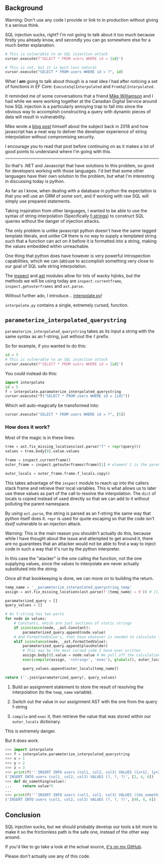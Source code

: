 ## Background

Warning: Don't use any code I provide or link to in production without giving it a serious think.

SQL injection sucks, right? I'm not going to talk about it too much because firstly you already know, and secondly you can go somewhere else for a much better explanation.

```python
# This is vulnerable to an SQL injection attack
cursor.execute(f"SELECT * FROM users WHERE id = {id}") 
```

```python
# This is not, but it is much less natural
cursor.execute("SELECT * FROM users WHERE id = ?", id)
```

What I **am** going to talk about though is a neat idea I had after noticing a set of functions in EF Core: `ExecuteSqlInterpolated` and `FromSqlInterpolated`.

It reminded me of some conversations that a friend [Mike Williamson](https://github.com/sleepycat) and I had while we were working together at the Canadian Digital Service around how SQL injection is a particularly annoying trap to fall into since the obvious way to accomplish constructing a query with dynamic pieces of data will result in vulnerability.

Mike wrote a [blog post](https://mikewilliamson.wordpress.com/2018/10/22/tagged-template-literals-and-the-hack-that-will-never-go-away) himself about the subject back in 2018 and how javascript has a neat way to deliver the developer experience of string interpolation without compromising security.

I encourage you to read that post before continuing on as it makes a lot of good points to understand where I'm going with this.

---

So that's .NET and Javascript that have solutions to this problem, so good for developers working with those languages. I'd bet that some other languages have their own solution to the problem, but what I'm interesting in discussing today is python.

As far as I know, when dealing with a database in python the expectation is that you will use an ORM of some sort, and if working with raw SQL will simply use prepared statements.

Taking inspiration from other languages, I wanted to be able to use the syntax of string interpolation (Specifically [f-strings](https://www.python.org/dev/peps/pep-0498/)) to construct SQL queries without the danger of injection attacks.

The only problem is unlike javascript python doesn't have the same tagged template literals, and unlike C# there is no way to supply a templated string such that a function can act on it before it is formatted into a string, making the values embedded within unreachable.

One thing that python does have however is very powerful introspection capabilities, which we can (ab)use to accomplish something very close to our goal of SQL safe string interpolation.

The [inspect](https://docs.python.org/3/library/inspect.html) and [ast](https://docs.python.org/3/library/ast.html) modules allow for lots of wacky hijinks, but the methods we will be using today are `inspect.currentframe`, `inspect.getouterframes` and `ast.parse`.

Without further ado, I introduce... [interpolate.py](https://github.com/buckley-w-david/parameterized-interpolated-sql-queries/blob/master/interpolate.py)!

`interpolate.py` contains a single, extremely cursed, function.

## `parameterize_interpolated_querystring`

`paramaterize_interpolated_querystring` takes as its input a string with the same syntax as an f-string, just without the `f` prefix.

So for example, if you wanted to do this:

```python
id = 5
# This is vulnerable to an SQL injection attack
cursor.execute(f"SELECT * FROM users WHERE id = {id}") 
```

You could instead do this:

```python
import interpolate
id = 5
f = interpolate.paramaterize_interpolated_querystring
cursor.execute(*f("SELECT * FROM users WHERE id = {id}")) 
```

Which will auto-magically be transformed into:

```python
cursor.execute("SELECT * FROM users WHERE id = ?", [5])
```

### How does it work?

Most of the magic is in these lines:

```python
tree = ast.fix_missing_locations(ast.parse("f" + repr(query)))
values = tree.body[0].value.values

frame = inspect.currentframe()
outer_frame = inspect.getouterframes(frame)[1] # element 1 is the parent stack frame

outer_locals = outer_frame.frame.f_locals.copy()
```

This takes advantage of the `inspect` module to reach up into the callers stack frame and retrieve their local variables. This is what allows us to later use these values as part of the call to resolve the interpolation. The `dict` of locals is copied instead of used directly so that we can add to it without polluting the parent namespace.

By using `ast.parse`, the string is parsed as an f-string the same way that python itself does it. `repr` is used for quote escaping so that the code isn't *itself* vulnerable to an injection attack. 

Warning: This is the main reason you shouldn't actually do this, because while I have thought about the issue and attempted to get around it, there are no guarantees that an attacker would not be able to find a way to inject code in such a way that it's run by the python interpreter.

In this case the "atacker" is the one calling the function, not the one supplying values, since the values to interpolate are never actually substituted into the string.

Once all that bookkeeping is done, we can move on to building the return.

```python
temp_name = '__parameterize_interpolated_querystring_temp'
assign = ast.fix_missing_locations(ast.parse(f'{temp_name} = 0')) # [1]

paramaterized_query = []
query_values = []

# An f-string has two parts
for node in values:
    # Constants, which are just sections of static strings
    if isinstance(node, _ast.Constant): 
        paramaterized_query.append(node.value)
    # And FormattedValue's, that have whatever is needed to calculate the result of the interpolation
    elif isinstance(node, _ast.FormattedValue):
        paramaterized_query.append(placeholder)
        # This may be the most cursed code I have ever written
        assign.body[0].value = node.value # We pull off the calculation node and attach it to our dummy assignment [2]
        exec(compile(assign, '<string>', 'exec'), globals(), outer_locals) # [3]

        query_values.append(outer_locals[temp_name])

return (''.join(paramaterized_query), query_values)
```

1. Build an assignment statement to store the result of resolving the interpolation (to the `temp_name` variable). 

2. Switch out the value in our assignment AST with the one from the query f-string

3. `compile` and `exec` it, then retrieve the value that was stored within our `outer_locals` dictionary.

This is extremely danger.

But it does work.


```python
>>> import interpolate
>>> f = interpolate.parameterize_interpolated_querystring
>>> x = 1
>>> y = 2
>>> z = 3
>>> print(f('''INSERT INTO users (col1, col2, col3) VALUES ({x+1}, {y+2}, {z+3})'''))
('INSERT INTO users (col1, col2, col3) VALUES (?, ?, ?)', [2, 4, 6])
>>> def do_something(value):
...     return value*5
... 
>>> print(f('''INSERT INTO users (col1, col2, col3) VALUES ({do_something(x+7)}, {y+2}, {z+3})'''))
('INSERT INTO users (col1, col2, col3) VALUES (?, ?, ?)', [40, 4, 6])
```

## Conclusion

SQL injection sucks, but we should probably develop our tools a bit more to make it so the frictionless path is the safe one, instead of the other way around.

If you'd like to go take a look at the actual source, [it's on my GitHub](https://github.com/buckley-w-david/parameterized-interpolated-sql-queries/blob/master/interpolate.py).

Please don't actually use any of this code.
